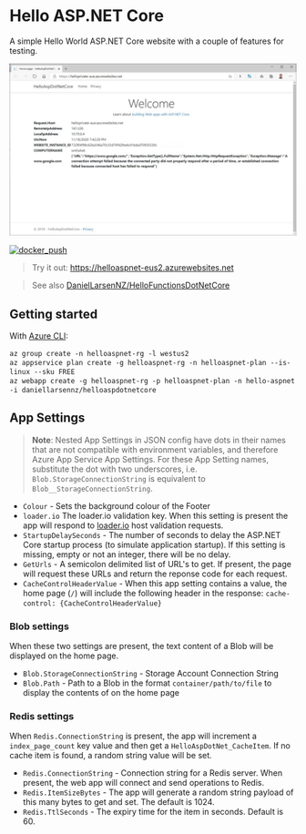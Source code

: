 # Hello ASP.NET Core

A simple Hello World ASP.NET Core website with a couple of features for testing.

![Screenshot](docs/images/home_page.jpg)

[![docker_push](https://github.com/DanielLarsenNZ/HelloAspDotNetCore/actions/workflows/main.yml/badge.svg)](https://github.com/DanielLarsenNZ/HelloAspDotNetCore/actions/workflows/main.yml)

> Try it out: <https://helloaspnet-eus2.azurewebsites.net>

> See also [DanielLarsenNZ/HelloFunctionsDotNetCore](https://github.com/DanielLarsenNZ/HelloFunctionsDotNetCore)

## Getting started

With [Azure CLI](https://docs.microsoft.com/en-us/cli/azure/install-azure-cli):

```
az group create -n helloaspnet-rg -l westus2
az appservice plan create -g helloaspnet-rg -n helloaspnet-plan --is-linux --sku FREE
az webapp create -g helloaspnet-rg -p helloaspnet-plan -n hello-aspnet -i daniellarsennz/helloaspdotnetcore
```

## App Settings

> **Note**: Nested App Settings in JSON config have dots in their names that are not compatible with environment variables, and therefore Azure App Service App Settings. For these App Setting names, substitute the dot with two underscores, i.e. `Blob.StorageConnectionString` is equivalent to `Blob__StorageConnectionString`.

* `Colour` - Sets the background colour of the Footer
* `loader.io` The loader.io validation key. When this setting is present the app will respond to [loader.io](https://loader.io) host validation requests.
* `StartupDelaySeconds` - The number of seconds to delay the ASP.NET Core startup process (to simulate application startup). If this setting is missing, empty or not an integer, there will be no delay.
* `GetUrls` - A semicolon delimited list of URL's to get. If present, the page will request these URLs and return the reponse code for each request.
* `CacheControlHeaderValue` - When this app setting contains a value, the home page (`/`) will include the following header in the response: `cache-control: {CacheControlHeaderValue}`

### Blob settings

When these two settings are present, the text content of a Blob will be displayed on the home page.

* `Blob.StorageConnectionString` - Storage Account Connection String
* `Blob.Path` - Path to a Blob in the format `container/path/to/file` to display the contents of on the home page

### Redis settings

When `Redis.ConnectionString` is present, the app will increment a `index_page_count` key value and then get a `HelloAspDotNet_CacheItem`. If no cache item is found, a random string value will be set.

* `Redis.ConnectionString` - Connection string for a Redis server. When present, the web app will connect and send  operations to Redis.
* `Redis.ItemSizeBytes` - The app will generate a random string payload of this many bytes to get and set. The default is 1024.
* `Redis.TtlSeconds` - The expiry time for the item in seconds. Default is 60.